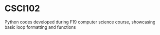 # CSCI102
Python codes developed during F19 computer science course, showcasing basic loop formatting and functions
